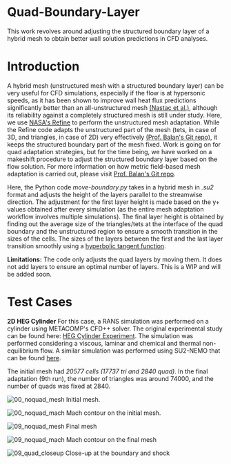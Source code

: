 # Quad-Boundary-Layer
This work revolves around adjusting the structured boundary layer of a hybrid mesh to obtain better wall solution predictions in CFD analyses.

# Introduction
A hybrid mesh (unstructured mesh with a structured boundary layer) can be very useful for CFD simulations, especially if the flow is at hypersonic speeds, as it has been shown to improve wall heat flux predictions significantly better than an all-unstructured mesh [(Nastac et al.)](https://doi.org/10.2514/6.2022-0111), although its reliability against a completely structured mesh is still under study. Here, we use [NASA's Refine](https://github.com/nasa/refine?tab=readme-ov-file) to perform the unstructured mesh adaptation. While the Refine code adapts the unstructured part of the mesh (tets, in case of 3D, and triangles, in case of 2D) very effectively [(Prof. Balan's Git repo)](https://github.com/aravind-balan/Mesh-Adaptation/tree/main), it keeps the structured boundary part of the mesh fixed. Work is going on for quad adaptation strategies, but for the time being, we have worked on a makeshift procedure to adjust the structured boundary layer based on the flow solution. 
For more information on how metric field-based mesh adaptation is carried out, please visit [Prof. Balan's Git repo](https://github.com/aravind-balan/Mesh-Adaptation/tree/main).

Here, the Python code *move-boundary.py* takes in a hybrid mesh in *.su2* format and adjusts the height of the layers parallel to the streamwise direction. The adjustment for the first layer height is made based on the y+ values obtained after every simulation (as the entire mesh adaptation workflow involves multiple simulations). The final layer height is obtained by finding out the average size of the triangles/tets at the interface of the quad boundary and the unstructured region to ensure a smooth transition in the sizes of the cells. The sizes of the layers between the first and the last layer transition smoothly using a [hyperbolic tangent function](https://www.cfd-online.com/Wiki/Structured_mesh_generation).

**Limitations:** The code only adjusts the quad layers by moving them. It does not add layers to ensure an optimal number of layers. This is a WIP and will be added soon. 

# Test Cases 

**2D HEG Cylinder**
For this case, a RANS simulation was performed on a cylinder using METACOMP's CFD++ solver. The original experimental study can be found here: [HEG Cylinder Experiment](https://arc.aiaa.org/doi/10.2514/6.2003-4252). 
The simulation was performed considering a viscous, laminar and chemical and thermal non-equilibrium flow. A similar simulation was performed using SU2-NEMO that can be found [here](https://www.mdpi.com/2226-4310/8/7/193). 

The initial mesh had *20577 cells (17737 tri and 2840 quad)*. In the final adaptation (9th run), the number of triangles was around 74000, and the number of quads was fixed at 2840. 

![00_noquad_mesh](https://github.com/user-attachments/assets/6132d02c-5097-4208-ab4f-a7d347c3fb98)
Initial mesh. 

![00_noquad_mach](https://github.com/user-attachments/assets/69336ace-e205-4d6d-bf71-f25847487527)
Mach contour on the initial mesh. 

![09_noquad_mesh](https://github.com/user-attachments/assets/5e858afe-52b3-45b9-9a38-de6120495c41)
Final mesh

![09_noquad_mach](https://github.com/user-attachments/assets/98b8f7c4-798e-49b1-83a5-ba0cc04b67e3)
Mach contour on the final mesh

![09_quad_closeup](https://github.com/user-attachments/assets/94e5e4f5-cc1b-45d6-be4f-b889b1a8f0fa)
Close-up at the boundary and shock

